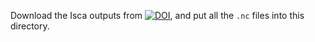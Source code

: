 
Download the Isca outputs from [![DOI](https://zenodo.org/badge/DOI/10.5281/zenodo.4573610.svg)](https://doi.org/10.5281/zenodo.4573610), and put all the `.nc` files into this directory.
